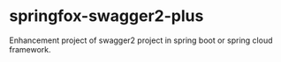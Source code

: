 # springfox-swagger2-plus
Enhancement project of swagger2 project in spring boot or spring cloud framework.
